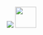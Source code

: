 <p align="center">
    <img src="https://skillicons.dev/icons?i=react,vue,next,typescript,py" />
    <img width="50" height="50" src="https://www.rustacean.net/assets/rustacean-orig-noshadow.svg" />
</p>

<!-- <details>
  <summary><h2>Interests</h2></summary><p>
    
- Scientific computing, applied mathematics, cellular automata and Lenia ("mathematical lifeforms")
    
- Programming languages design and development
  
- General full-stack software development
  
</p>
</details> -->



